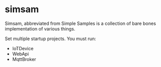 # simsam
Simsam, abbreviated from Simple Samples is a collection of bare bones implementation of various things.

Set multiple startup projects. You must run:
- IoTDevice
- WebApi
- MqttBroker
